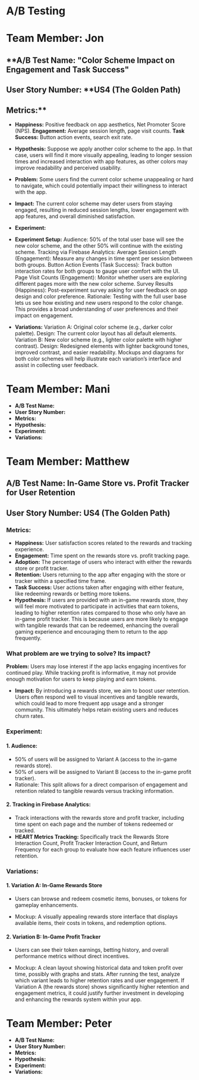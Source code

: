 # A/B Testing 

# Team Member: Jon
## **A/B Test Name: "Color Scheme Impact on Engagement and Task Success"

## User Story Number: **US4 (The Golden Path)

## Metrics:**
- **Happiness:** Positive feedback on app aesthetics, Net Promoter Score (NPS).
  **Engagement:** Average session length, page visit counts.
  **Task Success:** Button action events, search exit rate.

- **Hypothesis:**
Suppose we apply another color scheme to the app. In that case, users will find it more visually appealing, leading to longer session times and increased interaction with app features, as other colors may improve readability and perceived usability.
- **Problem:**
  Some users find the current color scheme unappealing or hard to navigate, which could potentially impact their willingness to interact with the app.
- **Impact:** The current color scheme may deter users from staying engaged, resulting in reduced session lengths, lower engagement with app features, and overall diminished satisfaction.


- **Experiment:**
- **Experiment Setup:**
  Audience: 50% of the total user base will see the new color scheme, and the other 50% will continue with the existing scheme.
  Tracking via Firebase Analytics:
    Average Session Length (Engagement): Measure any changes in time spent per session between both groups.
    Button Action Events (Task Success): Track button interaction rates for both groups to gauge user comfort with the UI.
    Page Visit Counts (Engagement): Monitor whether users are exploring different pages more with the new color scheme.
    Survey Results (Happiness): Post-experiment survey asking for user feedback on app design and color preference.
    Rationale: Testing with the full user base lets us see how existing and new users respond to the color change. This provides a broad understanding of user preferences and their impact on engagement.

- **Variations:**
Variation A: Original color scheme (e.g., darker color palette).
Design: The current color layout has all default elements.
Variation B: New color scheme (e.g., lighter color palette with higher contrast).
Design: Redesigned elements with lighter background tones, improved contrast, and easier readability.
Mockups and diagrams for both color schemes will help illustrate each variation’s interface and assist in collecting user feedback.


# Team Member: Mani
- **A/B Test Name:**
- **User Story Number:**
- **Metrics:**
- **Hypothesis:**
- **Experiment:**
- **Variations:**

# Team Member: Matthew
## A/B Test Name: In-Game Store vs. Profit Tracker for User Retention

## User Story Number: **US4 (The Golden Path)**

### **Metrics:**

- **Happiness:** User satisfaction scores related to the rewards and tracking experience.
- **Engagement:** Time spent on the rewards store vs. profit tracking page.
- **Adoption:** The percentage of users who interact with either the rewards store or profit tracker.
- **Retention:** Users returning to the app after engaging with the store or tracker within a specified time frame.
- **Task Success:** User actions taken after engaging with either feature, like redeeming rewards or betting more tokens.
- **Hypothesis:**
If users are provided with an in-game rewards store, they will feel more motivated to participate in activities that earn tokens, leading to higher retention rates compared to those who only have an in-game profit tracker. This is because users are more likely to engage with tangible rewards that can be redeemed, enhancing the overall gaming experience and encouraging them to return to the app frequently.

### **What problem are we trying to solve? Its impact?**

**Problem:** Users may lose interest if the app lacks engaging incentives for continued play. While tracking profit is informative, it may not provide enough motivation for users to keep playing and earn tokens.

- **Impact:** By introducing a rewards store, we aim to boost user retention. Users often respond well to visual incentives and tangible rewards, which could lead to more frequent app usage and a stronger community. This ultimately helps retain existing users and reduces churn rates.

### **Experiment:**

#### 1.  **Audience:**

- 50% of users will be assigned to Variant A (access to the in-game rewards store).
- 50% of users will be assigned to Variant B (access to the in-game profit tracker).
- Rationale: This split allows for a direct comparison of engagement and retention related to tangible rewards versus tracking information.

#### 2. **Tracking in Firebase Analytics:**

- Track interactions with the rewards store and profit tracker, including time spent on each page and the number of tokens redeemed or tracked.
- **HEART Metrics Tracking:** Specifically track the Rewards Store Interaction Count, Profit Tracker Interaction Count, and Return Frequency for each group to evaluate how each feature influences user retention.

### **Variations:**

#### 1. **Variation A: In-Game Rewards Store**

- Users can browse and redeem cosmetic items, bonuses, or tokens for gameplay enhancements.

- Mockup: A visually appealing rewards store interface that displays available items, their costs in tokens, and redemption options.

#### 2. **Variation B: In-Game Profit Tracker**

- Users can see their token earnings, betting history, and overall performance metrics without direct incentives.

- Mockup: A clean layout showing historical data and token profit over time, possibly with graphs and stats.
After running the test, analyze which variant leads to higher retention rates and user engagement. If Variation A (the rewards store) shows significantly higher retention and engagement metrics, it could justify further investment in developing and enhancing the rewards system within your app.

# Team Member: Peter
- **A/B Test Name:**
- **User Story Number:**
- **Metrics:**
- **Hypothesis:**
- **Experiment:**
- **Variations:**
  
